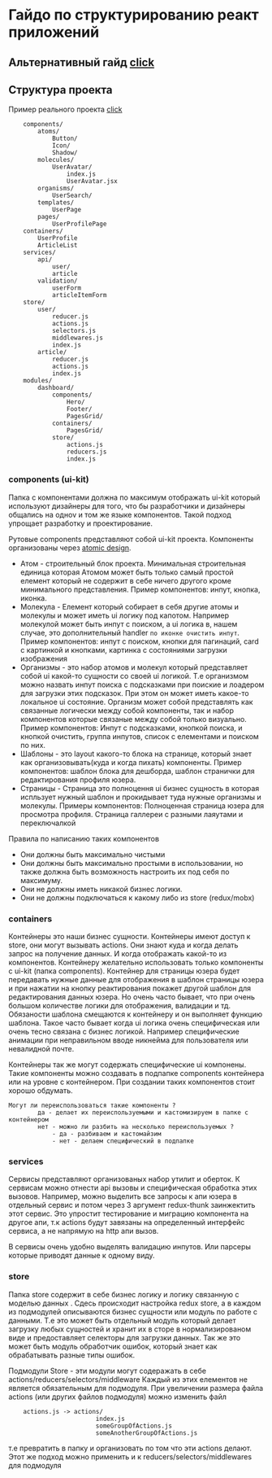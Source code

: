 # Гайдо по структурированию реакт приложений
## Альтернативный гайд  [click](https://github.com/zhDmitry/react-guide/blob/master/Feature.md) 
## Структура проекта
Пример реального проекта [click](https://github.com/goodmind/treact)
```
    components/
        atoms/
            Button/
            Icon/
            Shadow/
        molecules/
            UserAvatar/
                index.js
                UserAvatar.jsx
        organisms/
            UserSearch/
        templates/
            UserPage
        pages/
            UserProfilePage
    containers/
        UserProfile
        ArticleList
    services/
        api/
            user/
            article
        validation/
            userForm
            articleItemForm
    store/
        user/
            reducer.js
            actions.js
            selectors.js
            middlewares.js
            index.js
        article/
            reducer.js
            actions.js
            index.js
    modules/
        dashboard/
            components/
                Hero/
                Footer/
                PagesGrid/
            containers/
                PagesGrid/
            store/
                actions.js
                reducers.js
                index.js
```

### components (ui-kit)

Папка с компонентами должна по максимум отображать ui-kit который используют
дизайнеры для того, что бы разработчики и дизайнеры общались на одноv и том же
языке компонентов. Такой подход упрощает разработку и проектирование.

Рутовые components представляют собой ui-kit проекта. Компоненты организованы
через [atomic design](http://bradfrost.com/blog/post/atomic-web-design/).

* Атом - строительный блок проекта. Минимальная строительная единица которая
  Атомом может быть только самый простой елемент который не содержит в себе
  ничего другого кроме минимального представления. Пример компонентов: инпут,
  кнопка, иконка.
* Молекула - Елемент который собирает в себя другие атомы и молекулы и может
  иметь ui логику под капотом. Например молекулой может быть инпут с поиском, а
  ui логика в, нашем случае, это дополнительный handler `по иконке очистить
  инпут`. Пример компонентов: инпут с поиском, кнопки для пагинаций, card с
  картинкой и кнопками, картинка с состояниями загрузки изображения
* Организмы - это набор атомов и молекул который представляет собой ui какой-то
  сущности со своей ui логикой. Т.е организмом можно назвать инпут поиска с
  подсказками при поиские и лоадером для загрузки этих подсказок. При этом он
  может иметь какое-то локальное ui состояние. Организм может собой представлять
  как связанные логически между собой компоненты, так и набор компонентов
  которые связаные между собой только визуально. Пример компонентов: Инпут с
  подсказками, кнопкой поиска, и кнопкой очистить, группа инпутов, список с
  елементами и поиском по них.
* Шаблоны - это layout какого-то блока на странице, который знает как
  организовывать(куда и когда пихать) компоненты. Пример компонентов: шаблон
  блока для дешборда, шаблон странички для редактирования профиля юзера.
* Страницы - Страница это полноцення ui бизнес сущность в которая испльзует
  нужный шаблон и прокидывает туда нужные организмы и молекулы. Примеры
  компонентов: Полноценная страница юзера для просмотра профиля. Страница
  галлереи с разными лаяутами и переключалкой

Правила по написанию таких компонентов

* Они должны быть максимально чистыми
* Они должны быть максимально простыми в использовании, но также должна быть
  возможность настроить их под себя по максимуму.
* Они не должны иметь никакой бизнес логики.
* Они не должны подключаться к какому либо из store (redux/mobx)

### сontainers

Контейнеры это наши бизнес сущности. Контейнеры имеют доступ к store, они могут
вызывать actions. Они знают куда и когда делать запрос на получение данных. И
когда отображать какой-то из компонентов. Контейнеру желательно использовать
только компоненты с ui-kit (папка components). Контейнер для страницы юзера
будет передавать нужные данные для отображения в шаблон страницы юзера и при
нажатии на кнопку реактирования покажет другой шаблон для редактирования данных
юзера. Но очень часто бывает, что при очень большом количестве логики для
отображения, валидации и тд. Обязаности шаблона смещаются к контейнеру и он
выполняет функцию шаблона. Такое часто бывает когда ui логика очень
специфическая или очень тесно связана с бизнес логикой. Например специфические
анимации при неправильном вводе никнейма для пользователя или невалидной почте.

Контейнеры так же могут содержать специфические ui компонены. Такие компоненты
можно создавать в подпапке components контейнера или на уровне с контейнером.
При создании таких компонентов стоит хорошо обдумать.

    Могут ли переиспользоваться такие компоненты ?
            да - делает их переиспользуемыми и кастомизируем в папке с контейнером
            нет - можно ли разбить на несколько переиспользуемых ?
                - да - разбиваем и кастомайзим
                - нет - делаем специфический в подпапке

### services

Сервисы представляют организованых набор утилит и оберток. К сервисам можно
отнести api вызовы и специфическая обработка этих вызовов. Например, можно
выделить все запросы к апи юзера в отдельный сервис и потом через 3 аргумент
redux-thunk заинжектить этот сервис. Это упростит тестирование и миграцию
компонента на другое апи, т.к actions будут завязаны на определенный интерфейс
сервиса, а не напрямую на http апи вызов.

В сервисы очень удобно выделять валидацию инпутов. Или парсеры которые приводят
данные к одному виду.

### store

Папка store содержит в себе бизнес логику и логику связанную с моделью данных .
Сдесь происходит настройка redux store, а в каждом из подмодулей описываются
бизнес сущности или модуль по работе с данными. Т.е это может быть отдельный
модуль который делает загрузку любых сущностей и хранит их в сторе в
нормализированом виде и предоставляет селекторы для загрузки данных. Так же это
может быть модуль обработчик ошибок, который знает как обрабатывать разные типы
ошибок.

Подмодули Store - эти модули могут содеражать в себе
actions/reducers/selectors/middleware Каждый из этих елементов не является
обязательным для подмодуля. При увеличении размера файла actions (или других
файлов подмодуля) можно изменить файл

```
    actions.js -> actions/
                        index.js
                        someGroupOfActions.js
                        someAnotherGroupOfActions.js
```

т.е превратить в папку и организовать по том что эти actions делают. Этот же
подход можно применить и к reducers/selectors/middlewares для подмодуля

